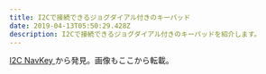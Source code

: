 ```yaml
---
title: I2Cで接続できるジョグダイアル付きのキーパッド
date: 2019-04-13T05:50:29.428Z
description: I2Cで接続できるジョグダイアル付きのキーパッドを紹介します。
---
```

[I2C NavKey
](https://hackaday.io/project/164886-i2c-navkey)から発見。画像もここから転載。
